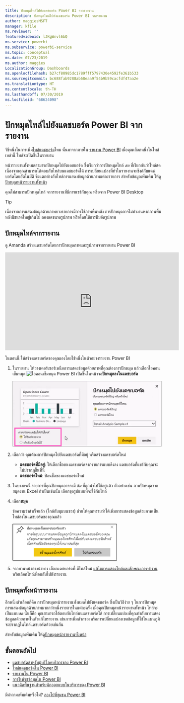 ```yaml
---
title: ปักหมุดไทล์ไปยังแดชบอร์ด Power BI จากรายงาน
description: ปักหมุดไทล์ไปยังแดชบอร์ด Power BI จากรายงาน
author: maggiesMSFT
manager: kfile
ms.reviewer: ''
featuredvideoid: lJKgWnvl6bQ
ms.service: powerbi
ms.subservice: powerbi-service
ms.topic: conceptual
ms.date: 07/23/2019
ms.author: maggies
LocalizationGroup: Dashboards
ms.openlocfilehash: b27cf80985dc1789fff5797430e4592fe361b533
ms.sourcegitcommit: bc688fab9288ab68eaa9f54b9b59cacfdf47aa2e
ms.translationtype: HT
ms.contentlocale: th-TH
ms.lasthandoff: 07/30/2019
ms.locfileid: "68624098"
---
```

# <a name="pin-a-tile-to-a-power-bi-dashboard-from-a-report"></a>ปักหมุดไทล์ไปยังแดชบอร์ด Power BI จากรายงาน

วิธีหนึ่งในการเพิ่ม[ไทล์แดชบอร์ด](consumer/end-user-tiles.md)ใหม นั้นมาจากภายใน [รายงาน Power BI](consumer/end-user-reports.md) เมื่อคุณเลือกหนึ่งในไทล์เหล่านี้ ไทล์จะเปิดขึ้นในรายงาน

หน้ารายงานทั้งหมดสามารถปักหมุดไปยังแดชบอร์ด ซึ่งเรียกว่าการปักหมุดไทล์ *สด* ที่เรียกกันว่าไทล์สดเนื่องจากคุณสามารถโต้ตอบกับไทล์บนแดชบอร์ดได้ การเปลี่ยนแปลงที่ทำในรายงานจะซิงค์กับแดชบอร์ดโดยอัตโนมัติ ซึ่งแตกต่างกับไทล์การแสดงข้อมูลด้วยภาพแต่ละรายการ สำหรับข้อมูลเพิ่มเติม ให้ดู[ปักหมุดหน้ารายงานทั้งหน้า](#pin-an-entire-report-page)

คุณไม่สามารถปักหมุดไทล์ จากรายงานที่มีการแชร์กับคุณ หรือจาก Power BI Desktop 

> [!TIP]
> เนื่องจากการแสดงข้อมูลด้วยภาพบางรายการมีการใช้ภาพพื้นหลัง การปักหมุดอาจไม่ทำงานหากภาพพื้นหลังมีขนาดใหญ่เกินไป ลองลดขนาดรูปภาพ หรือโดยใช้การบีบอัดรูปภาพ  
> 
> 

## <a name="pin-a-tile-from-a-report"></a>ปักหมุดไทล์จากรายงาน
ดู Amanda สร้างแดชบอร์ดโดยการปักหมุดภาพและรูปภาพจากรายงาน Power BI
    

<iframe width="560" height="315" src="https://www.youtube.com/embed/lJKgWnvl6bQ" frameborder="0" allowfullscreen></iframe>

ในตอนนี้ ให้สร้างแดชบอร์ดของคุณเองโดยใช้หนึ่งในตัวอย่างรายงาน Power BI

1. ในรายงาน ให้วางเคอร์เซอร์เหนือการแสดงข้อมูลด้วยภาพที่คุณต้องการปักหมุด แล้วเลือกไอคอนเข็มหมุด ![ไอคอนเข็มหมุด](media/service-dashboard-pin-tile-from-report/pbi_pintile_small.png) Power BI เปิดขึ้นในหน้าจอ**ปักหมุดลงในแดชบอร์ด**
   
     ![ได้ปักหมุดหน้าต่างแดชบอร์ด](media/service-dashboard-pin-tile-from-report/pbi_themes2.png)
2. เลือกว่า คุณต้องการปักหมุดไปยังแดชบอร์ดที่มีอยู่ หรือสร้างแดชบอร์ดใหม่
   
   * **แดชบอร์ดที่มีอยู่**: ให้เลือกชื่อของแดชบอร์ดจากรายการแบบดึงลง แดชบอร์ดที่แชร์กับคุณจะไม่ปรากฏขึ้นที่นี่
   * **แดชบอร์ดใหม่**: ป้อนชื่อของแดชบอร์ดใหม่
3. ในบางกรณี รายการที่คุณปักหมุดอาจจะมี *ธีม* ที่ถูกนำไปใช้อยู่แล้ว ตัวอย่างเช่น ภาพปักหมุดจากสมุดงาน Excel ถ้าเป็นเช่นนั้น เลือกชุดรูปแบบที่จะใช้กับไทล์
4. เลือก**หมุด**
   
   ข้อความว่าสำเร็จแล้ว (ใกล้กับมุมบนขวา) ช่วยให้คุณทราบว่าได้เพิ่มการแสดงข้อมูลด้วยภาพเป็นไทล์ลงในแดชบอร์ดของคุณแล้ว
   
   ![ข้อความแสดงความสำเร็จ](media/service-dashboard-pin-tile-from-report/pinsuccess.png)
5. จากบานหน้าต่างนำทาง เลือกแดชบอร์ดที่ มีไทล์ใหม่ [แก้ไขการแสดงไทล์และลักษณะการทำงาน](service-dashboard-edit-tile.md)หรือเลือกไทล์เพื่อกลับไปยังรายงาน

## <a name="pin-an-entire-report-page"></a>ปักหมุดทั้งหน้ารายงาน
อีกหนึ่งตัวเลือกก็คือ การปักหมุดหน้ารายงานทั้งหมดไปยังแดชบอร์ด ซึ่งเป็นวิธีง่าย ๆ ในการปักหมุดการแสดงข้อมูลด้วยภาพมากกว่าหนึ่งรายการในแต่ละครั้ง เมื่อคุณปักหมุดหน้ารายงานทั้งหน้า ไทล์จะเป็นแบบ*สด* นั่นก็คือ คุณสามารถโต้ตอบกับไทล์บนแดชบอร์ดได้ การเปลี่ยนแปลงที่คุณทำกับการแสดงข้อมูลลด้วยภาพในตัวแก้ไขรายงาน เช่นการเพิ่มตัวกรองหรือการเปลี่ยนแปลงเขตข้อมูลที่ใช้ในแผนภูมิ จะปรากฏในไทล์แดชบอร์ดด้วยเช่นกัน  

สำหรับข้อมูลเพิ่มเติม ให้ดู[ปักหมุดหน้ารายงานทั้งหน้า](service-dashboard-pin-live-tile-from-report.md)

## <a name="next-steps"></a>ขั้นตอนถัดไป
- [แดชบอร์ดสำหรับผู้บริโภคบริการของ Power BI](consumer/end-user-dashboards.md)
- [ไทล์แดชบอร์ดใน Power BI](consumer/end-user-tiles.md)
- [รายงานใน Power BI](consumer/end-user-reports.md)
- [การรีเฟรชข้อมูลใน Power BI](refresh-data.md)
- [แนวคิดพื้นฐานสำหรับนักออกแบบในบริการของ Power BI](service-basic-concepts.md)

มีคำถามเพิ่มเติมหรือไม่? [ลองไปที่ชุมชน Power BI](http://community.powerbi.com/)

